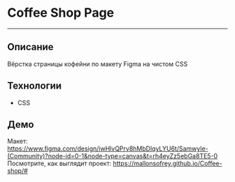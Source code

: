 # Coffee Shop Page
___

## Описание 
Вёрстка страницы кофейни по макету Figma на чистом CSS

## Технологии
- CSS


## Демо
Макет: https://www.figma.com/design/iwHlvQPrv8hMbDlqyLYU6t/Samwyle-(Community)?node-id=0-1&node-type=canvas&t=rh4eyZz5ebGa8TE5-0
Посмотрите, как выглядит проект: https://mallonsofrey.github.io/Coffee-shop/#

